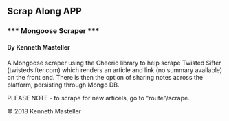 ## Scrap Along APP

### *** Mongoose Scraper ***

#### By Kenneth Masteller

A Mongoose scraper using the Cheerio library to help scrape Twisted Sifter (twistedsifter.com) which renders an article and link (no summary available) on the front end.  There is then the option of sharing notes across the platform, persisting through Mongo DB.

PLEASE NOTE - to scrape for new articels, go to "route"/scrape.

© 2018 Kenneth Masteller